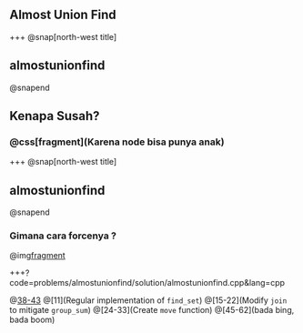 ## Almost Union Find

+++
@snap[north-west title]
## almostunionfind
@snapend

## Kenapa Susah?
### @css[fragment](Karena node bisa punya anak)

+++
@snap[north-west title]
## almostunionfind
@snapend

### Gimana cara forcenya ?
@img[fragment](problems/almostunionfind/img/diagram.png)

+++?code=problems/almostunionfind/solution/almostunionfind.cpp&lang=cpp

@[38-43](Initialization)
@[11](Regular implementation of `find_set`)
@[15-22](Modify `join` to mitigate `group_sum`)
@[24-33](Create `move` function)
@[45-62](bada bing, bada boom)

